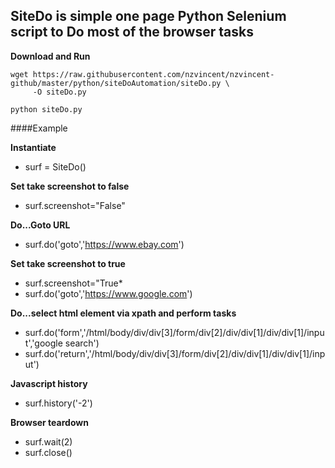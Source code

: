 
## SiteDo is simple one page Python Selenium script to Do most of the browser tasks

**Download and Run**

```
wget https://raw.githubusercontent.com/nzvincent/nzvincent-github/master/python/siteDoAutomation/siteDo.py \
     -O siteDo.py

python siteDo.py

```


####Example

**Instantiate**
* surf = SiteDo()

**Set take screenshot to false**  
* surf.screenshot="False"

**Do...Goto URL**
* surf.do('goto','https://www.ebay.com')

**Set take screenshot to true**  
* surf.screenshot="True*
* surf.do('goto','https://www.google.com')

**Do...select html element via xpath and perform tasks**
* surf.do('form','/html/body/div/div[3]/form/div[2]/div/div[1]/div/div[1]/input','google search')
* surf.do('return','/html/body/div/div[3]/form/div[2]/div/div[1]/div/div[1]/input')

**Javascript history**
* surf.history('-2')

**Browser teardown**
* surf.wait(2)
* surf.close()


